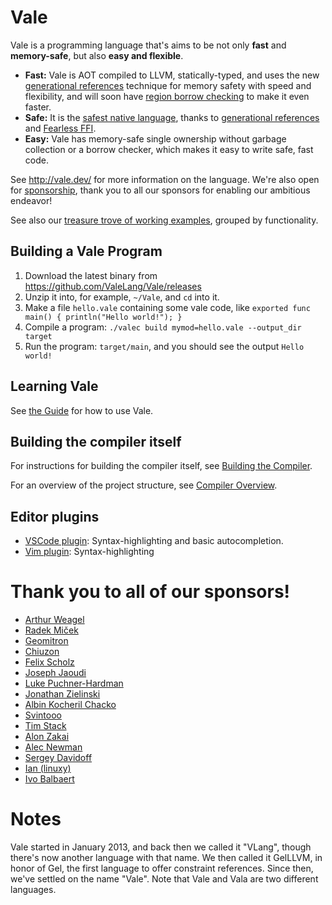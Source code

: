 # Vale

Vale is a programming language that's aims to be not only **fast** and **memory-safe**, but also **easy and flexible**.

* **Fast:** Vale is AOT compiled to LLVM, statically-typed, and uses the new [generational references](https://verdagon.dev/blog/generational-references) technique for memory safety with speed and flexibility, and will soon have [region borrow checking](https://verdagon.dev/blog/zero-cost-refs-regions) to make it even faster.
 * **Safe:** It is the [safest native language](https://vale.dev/memory-safe), thanks to [generational references](https://verdagon.dev/blog/generational-references) and [Fearless FFI](https://verdagon.dev/blog/fearless-ffi).
 * **Easy:** Vale has memory-safe single ownership without garbage collection or a borrow checker, which makes it easy to write safe, fast code.


See http://vale.dev/ for more information on the language. We're also open for [sponsorship](https://github.com/sponsors/ValeLang), thank you to all our sponsors for enabling our ambitious endeavor!


See also our [treasure trove of working examples](https://github.com/Ivo-Balbaert/Vale_Examples), grouped by functionality.


## Building a Vale Program

 1. Download the latest binary from https://github.com/ValeLang/Vale/releases
 1. Unzip it into, for example, `~/Vale`, and `cd` into it.
 1. Make a file `hello.vale` containing some vale code, like `exported func main() { println("Hello world!"); }`
 1. Compile a program: `./valec build mymod=hello.vale --output_dir target`
 1. Run the program: `target/main`, and you should see the output `Hello world!`


## Learning Vale

See [the Guide](https://vale.dev/guide/introduction) for how to use Vale.


## Building the compiler itself

For instructions for building the compiler itself, see [Building the Compiler](build-compiler.md).


For an overview of the project structure, see [Compiler Overview](compiler-overview.md).


## Editor plugins

- [VSCode plugin](https://marketplace.visualstudio.com/items?itemName=pacifio.vale-lang): Syntax-highlighting and basic autocompletion.
- [Vim plugin](https://github.com/jfecher/vale.vim): Syntax-highlighting


# Thank you to all of our sponsors!

 * [Arthur Weagel](https://github.com/aweagel)
 * [Radek Miček](https://github.com/radekm)
 * [Geomitron](https://github.com/Geomitron)
 * [Chiuzon](https://github.com/chiuzon)
 * [Felix Scholz](https://github.com/soupertonic)
 * [Joseph Jaoudi](https://github.com/linkmonitor)
 * [Luke Puchner-Hardman](https://github.com/lupuchard)
 * [Jonathan Zielinski](https://github.com/tootoobeepbeep)
 * [Albin Kocheril Chacko](https://github.com/albinkc)
 * [Svintooo](https://github.com/Svintooo)
 * [Tim Stack](https://github.com/tstack)
 * [Alon Zakai](https://github.com/kripken)
 * [Alec Newman](https://github.com/rovaughn)
 * [Sergey Davidoff](https://github.com/Shnatsel)
 * [Ian (linuxy)](https://github.com/linuxy)
 * [Ivo Balbaert](https://github.com/Ivo-Balbaert/)


# Notes

Vale started in January 2013, and back then we called it "VLang", though there's now another language with that name. We then called it GelLLVM, in honor of Gel, the first language to offer constraint references. Since then, we've settled on the name "Vale". Note that Vale and Vala are two different languages.
